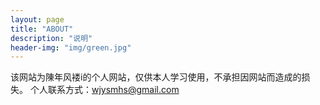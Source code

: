 ```yaml
---
layout: page
title: "ABOUT"
description: "说明" 
header-img: "img/green.jpg"
---
```


该网站为陳年风褛i的个人网站，仅供本人学习使用，不承担因网站而造成的损失。
个人联系方式：wjysmhs@gmail.com





